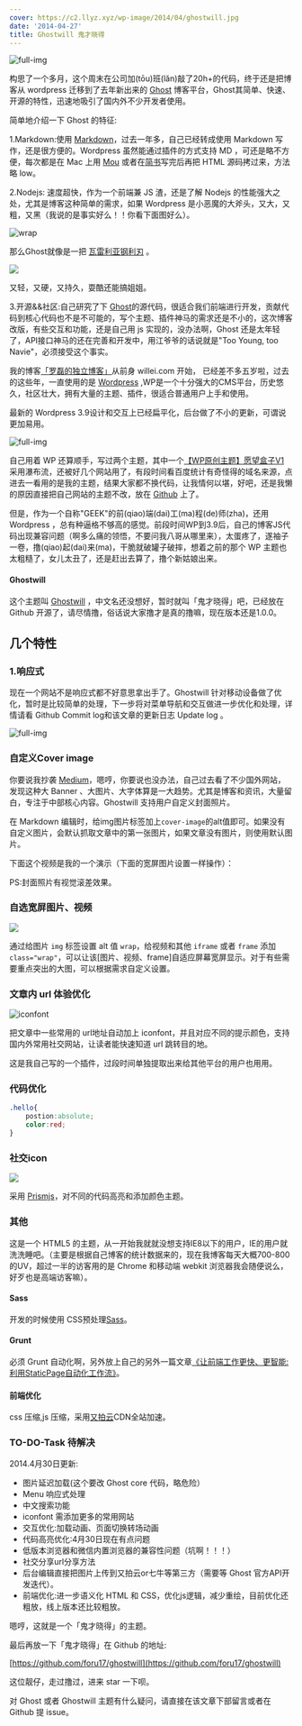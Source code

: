 ```yaml
---
cover: https://c2.llyz.xyz/wp-image/2014/04/ghostwill.jpg
date: '2014-04-27'
title: Ghostwill 鬼才晓得
---
```


![full-img](https://c2.llyz.xyz/wp-image/2014/04/ghostwill.jpg)

构思了一个多月，这个周末在公司加(tōu)班(lǎn)敲了20h+的代码，终于还是把博客从 wordpress 迁移到了去年新出来的 [Ghost](https://ghost.org/) 博客平台，Ghost其简单、快速、开源的特性，迅速地吸引了国内外不少开发者使用。

简单地介绍一下 Ghost 的特征:

1.Markdown:使用 [Markdown](https://jianshu.io/p/q81RER)，过去一年多，自己已经转成使用 Markdown 写作，还是很方便的。Wordpress 虽然能通过插件的方式支持 MD ，可还是略不方便，每次都是在 Mac 上用 [Mou](https://mouapp.com/) 或者在[简书](https://jianshu.io)写完后再把 HTML 源码拷过来，方法略 low。

2.Nodejs: 速度超快，作为一个前端兼 JS 渣，还是了解 Nodejs 的性能强大之处，尤其是博客这种简单的需求，如果 Wordpress 是小恶魔的大斧头，又大，又粗，又黑（我说的是事实好么！！你看下面图好么）。

![wrap](https://qiniu.is26.com/tyrion-lannister-small.jpeg)

那么Ghost就像是一把 [瓦雷利亚钢利刃](https://zh.asoiaf.wikia.com/wiki/%E7%93%A6%E9%9B%B7%E5%88%A9%E4%BA%9A%E9%92%A2?variant=zh) 。

![](https://qiniu.is26.com/jamie-lannister-gets-the-sword-but-not-the-respect-of-father.jpg)

又轻，又硬，又持久，耍酷还能搞姐姐。

3.开源&&社区:自己研究了下 [Ghost](https://github.com/tryghost/Ghost)的源代码，很适合我们前端进行开发，贡献代码到核心代码也不是不可能的，写个主题、插件神马的需求还是不小的，这次博客改版，有些交互和功能，还是自己用 js 实现的，没办法啊，Ghost 还是太年轻了，API接口神马的还在完善和开发中，用江爷爷的话说就是"Too Young, too Navie"，必须接受这个事实。

我的博客[「罗磊的独立博客」](https://luolei.org)从前身 willei.com 开始， 已经差不多五岁啦，过去的这些年，一直使用的是 [Wordpress](https://wordpress.org) ,WP是一个十分强大的CMS平台，历史悠久，社区壮大，拥有大量的主题、插件，很适合普通用户上手和使用。

最新的 Wordpress 3.9设计和交互上已经扁平化，后台做了不小的更新，可谓说更加易用。

![full-img](https://c2.llyz.xyz/wp-image/2014/04/wordpress.png)

自己用着 WP 还算顺手，写过两个主题，其中一个[【WP原创主题】愿望盒子V1](https://luolei.org/will-box-one-theme/) 采用瀑布流，还被好几个网站用了，有段时间看百度统计有奇怪得的域名来源，点进去一看用的是我的主题，结果大家都不换代码，让我情何以堪，好吧，还是我懒的原因直接把自己网站的主题不改，放在 [Github](https://github.com/foru17/will-box) 上了。

但是，作为一个自称"GEEK"的前(qiao)端(dai)工(ma)程(de)师(zha)，还用 Wordpress ，总有种逼格不够高的感觉。前段时间WP到3.9后，自己的博客JS代码出现兼容问题（啊多么痛的领悟，不要问我八哥从哪里来），太蛋疼了，遂袖子一卷，撸(qiao)起(dai)来(ma)，干脆就破罐子破摔，想着之前的那个 WP 主题也太粗糙了，女儿太丑了，还是赶出去算了，撸个新姑娘出来。

#### Ghostwill

这个主题叫 [Ghostwill](https://github.com/foru17/ghostwill) ，中文名还没想好，暂时就叫「鬼才晓得」吧，已经放在 Github 开源了，请尽情撸，俗话说大家撸才是真的撸嘛，现在版本还是1.0.0。

## 几个特性

### 1.响应式

现在一个网站不是响应式都不好意思拿出手了。Ghostwill 针对移动设备做了优化，暂时是比较简单的处理，下一步将对菜单导航和交互做进一步优化和处理，详情请看 Github Commit log和该文章的更新日志 Update log 。

![full-img](https://c2.llyz.xyz/wp-image/2014/04/ghost-mobile.png)

### 自定义Cover image

你要说我抄袭 [Medium](https://medium.com/)，嗯哼，你要说也没办法，自己过去看了不少国外网站，发现这种大 Banner 、大图片、大字体算是一大趋势。尤其是博客和资讯，大量留白，专注于中部核心内容。Ghostwill 支持用户自定义封面照片。

在 Markdown 编辑时，给img图片标签加上`cover-image`的alt值即可。如果没有自定义图片，会默认抓取文章中的第一张图片，如果文章没有图片，则使用默认图片。

下面这个视频是我的一个演示（下面的宽屏图片设置一样操作）：

PS:封面照片有视觉滚差效果。

### 自选宽屏图片、视频

![](https://qiniu.is26.com/demo-show-wide.png)

通过给图片 `img` 标签设置 alt 值 `wrap`，给视频和其他 `iframe` 或者 `frame` 添加`class="wrap"`，可以让该\[图片、视频、frame\]自适应屏幕宽屏显示。对于有些需要重点突出的大图，可以根据需求自定义设置。

### 文章内 url 体验优化

![iconfont](https://qiniu.is26.com/iconfont-opt.jpg)

把文章中一些常用的 url地址自动加上 iconfont，并且对应不同的提示颜色，支持国内外常用社交网站，让读者能快速知道 url 跳转目的地。

这是我自己写的一个插件，过段时间单独提取出来给其他平台的用户也用用。

### 代码优化

```css
.hello{
    postion:absolute;
    color:red;
}
```

### 社交icon

![](https://luolei.u.qiniudn.com/social-icons.jpg)

采用 [Prismjs](https://prismjs.com/)，对不同的代码高亮和添加颜色主题。

### 其他

这是一个 HTML5 的主题，从一开始我就就没想支持IE8以下的用户，IE的用户就洗洗睡吧。（主要是根据自己博客的统计数据来的，现在我博客每天大概700-800的UV，超过一半的访客用的是 Chrome 和移动端 webkit 浏览器我会随便说么，好歹也是高端访客嘛）。

#### Sass

开发的时候使用 CSS预处理[Sass](https://sass-lang.com/)。

#### Grunt

必须 Grunt 自动化啊，另外放上自己的另外一篇文章[《让前端工作更快、更智能:利用StaticPage自动化工作流》](https://luolei.org/front-end-dev-with-grunt-staticpage-workflow/)。

#### 前端优化

css 压缩,js 压缩，采用[又拍云](https://www.upyun.com/?md=luolei)CDN全站加速。

### TO-DO-Task 待解决

2014.4月30日更新:

- 图片延迟加载(这个要改 Ghost core 代码，略危险）
- Menu 响应式处理
- 中文搜索功能
- iconfont 需添加更多的常用网站
- 交互优化:加载动画、页面切换转场动画
- 代码高亮优化:4月30日现在有点问题
- 低版本浏览器和微信内置浏览器的兼容性问题（坑啊！！！）
- 社交分享url分享方法
- 后台编辑直接把图片上传到又拍云or七牛等第三方（需要等 Ghost 官方API开发迭代）。
- 前端优化:进一步语义化 HTML 和 CSS，优化js逻辑，减少重绘，目前优化还粗放，线上版本还比较粗放。

嗯哼，这就是一个「鬼才晓得」的主题。

最后再放一下「鬼才晓得」在 Github 的地址:

[https://github.com/foru17/ghostwill](https://github.com/foru17/ghostwill)

这位靓仔，走过撸过，进来 star 一下呗。

对 Ghost 或者 Ghostwill 主题有什么疑问，请直接在该文章下部留言或者在Github 提 issue。
